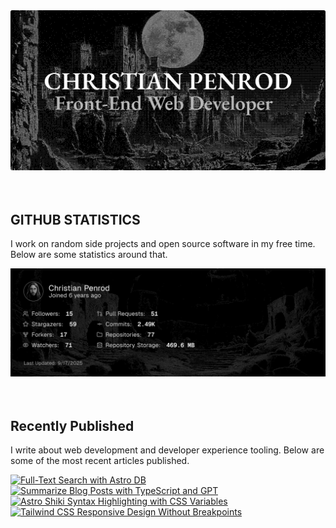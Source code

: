 
<picture>
  <source media="(prefers-color-scheme: dark)" srcset="assets/banner.dark.png?v=90d99eb2-dfe2-4ac2-b9c8-a3fad98c4ca6" width="843px" />
  <source media="(prefers-color-scheme: light)" srcset="assets/banner.light.png?v=90d99eb2-dfe2-4ac2-b9c8-a3fad98c4ca6" width="843px" />
  <img src="assets/banner.dark.png?v=90d99eb2-dfe2-4ac2-b9c8-a3fad98c4ca6" alt="Banner" width="843px" />
</picture>
<br />
<br />
<br />
<h2>GITHUB STATISTICS</h2>
<p>I work on random side projects and open source software in my free time. Below are some statistics around that.</p>
<picture>
  <source media="(prefers-color-scheme: dark)" srcset="assets/statistics.dark.png?v=90d99eb2-dfe2-4ac2-b9c8-a3fad98c4ca6" width="843px" />
  <source media="(prefers-color-scheme: light)" srcset="assets/statistics.light.png?v=90d99eb2-dfe2-4ac2-b9c8-a3fad98c4ca6" width="843px" />
  <img src="assets/statistics.dark.png?v=90d99eb2-dfe2-4ac2-b9c8-a3fad98c4ca6" alt="Github Statistics" width="843px" />
</picture>
<br />
<br />
<br />
<h2>Recently Published</h2>
<p>I write about web development and developer experience tooling. Below are some of the most recent articles published.</p>
<a href="https://christianpenrod.com/blog/full-text-search-with-astro-db"><img src="https://christianpenrod.com/blog/full-text-search-with-astro-db.png?v=90d99eb2-dfe2-4ac2-b9c8-a3fad98c4ca6" alt="Full-Text Search with Astro DB" width="421px" /></a>
<a href="https://christianpenrod.com/blog/summarize-blog-posts-with-typescript-and-gpt"><img src="https://christianpenrod.com/blog/summarize-blog-posts-with-typescript-and-gpt.png?v=90d99eb2-dfe2-4ac2-b9c8-a3fad98c4ca6" alt="Summarize Blog Posts with TypeScript and GPT" width="421px" /></a>
<a href="https://christianpenrod.com/blog/astro-shiki-syntax-highlighting-with-css-variables"><img src="https://christianpenrod.com/blog/astro-shiki-syntax-highlighting-with-css-variables.png?v=90d99eb2-dfe2-4ac2-b9c8-a3fad98c4ca6" alt="Astro Shiki Syntax Highlighting with CSS Variables" width="421px" /></a>
<a href="https://christianpenrod.com/blog/tailwindcss-responsive-design-without-breakpoints"><img src="https://christianpenrod.com/blog/tailwindcss-responsive-design-without-breakpoints.png?v=90d99eb2-dfe2-4ac2-b9c8-a3fad98c4ca6" alt="Tailwind CSS Responsive Design Without Breakpoints" width="421px" /></a>
